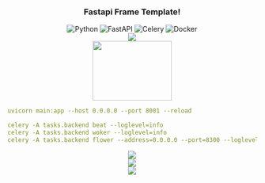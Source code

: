 <h3 align="center">Fastapi Frame Template!</h3>

<p align="center">
  <img alt="Python" src="https://img.shields.io/badge/Python-14354C?logo=Python&logoColor=white">
  <img alt="FastAPI" src="https://img.shields.io/badge/FastAPI-20232a?logo=fastapi&logoColor=white">
  <img alt="Celery" src="https://img.shields.io/badge/Celery-9CCF1C?logo=celery&logoColor=white">
  <img alt="Docker" src="https://img.shields.io/badge/Docker-46a2f1?logo=docker&logoColor=white">
  <br>
  <img src="https://readme-typing-svg.herokuapp.com?font=Fira%20Code&center=true&width=440&height=45&color=0F95F7FC&vCenter=true&size=22&lines=Quickly+Startup+Python+Service">
  <br>
  <img align="center" width="160" height="120" src="https://media.giphy.com/media/l378zf8b3gdqqVjIQ/giphy.gif">
</p>

```yaml
uvicorn main:app --host 0.0.0.0 --port 8001 --reload

celery -A tasks.backend beat --loglevel=info
celery -A tasks.backend woker --loglevel=info
celery -A tasks.backend flower --address=0.0.0.0 --port=8300 --loglevel=info
```

<p align="center">
  <img src="https://pagespeed-insights.herokuapp.com/?url=https://github.com/deficoder/fastapi-frame-template&categories=performance">
  <br>
  <img src="https://activity-graph.herokuapp.com/graph?username=deficoder&custom_title=deficoder%27s%20activity%20graph&theme=github-light&hide_border=true">
  <br>
  <img src="https://capsule-render.vercel.app/api?type=waving&color=gradient&height=60&section=footer"/>
</p>
